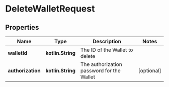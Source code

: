 
# DeleteWalletRequest

## Properties
Name | Type | Description | Notes
------------ | ------------- | ------------- | -------------
**walletId** | **kotlin.String** | The ID of the Wallet to delete | 
**authorization** | **kotlin.String** | The authorization password for the Wallet |  [optional]



